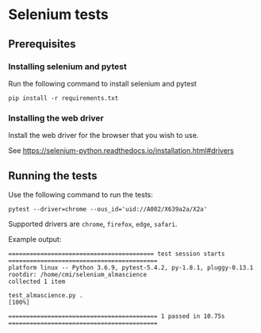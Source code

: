 # Selenium tests

## Prerequisites

### Installing selenium and pytest

Run the following command to install selenium and pytest

```
pip install -r requirements.txt
```

### Installing the web driver

Install the web driver for the browser that you wish to use.

See https://selenium-python.readthedocs.io/installation.html#drivers

## Running the tests

Use the following command to run the tests:

```
pytest --driver=chrome --ous_id='uid://A002/X639a2a/X2a'
```

Supported drivers are `chrome`, `firefox`, `edge`, `safari`.

Example output:

```
========================================= test session starts ==========================================
platform linux -- Python 3.6.9, pytest-5.4.2, py-1.8.1, pluggy-0.13.1
rootdir: /home/cmi/selenium_almascience
collected 1 item

test_almascience.py .                                                                            [100%]

========================================== 1 passed in 10.75s ==========================================
```

